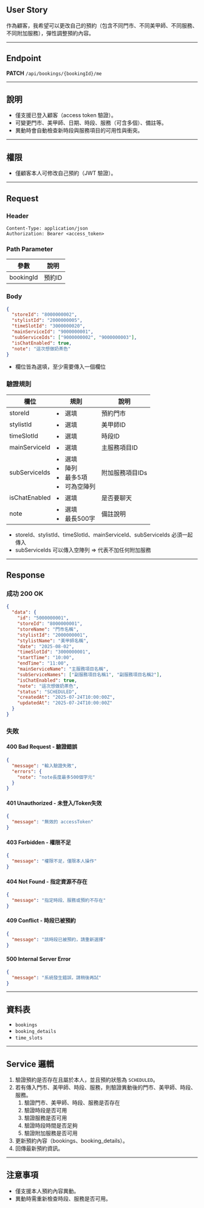 ## User Story

作為顧客，我希望可以更改自己的預約（包含不同門市、不同美甲師、不同服務、不同附加服務），彈性調整預約內容。

---

## Endpoint

**PATCH** `/api/bookings/{bookingId}/me`

---

## 說明

- 僅支援已登入顧客（access token 驗證）。
- 可變更門市、美甲師、日期、時段、服務（可含多個）、備註等。
- 異動時會自動檢查新時段與服務項目的可用性與衝突。

---

## 權限

- 僅顧客本人可修改自己預約（JWT 驗證）。

---

## Request

### Header

```http
Content-Type: application/json
Authorization: Bearer <access_token>
```

### Path Parameter

| 參數      | 說明   |
| --------- | ------ |
| bookingId | 預約ID |

### Body

```json
{
  "storeId": "8000000002",
  "stylistId": "2000000005",
  "timeSlotId": "3000000020",
  "mainServiceId": "9000000001",
  "subServiceIds": ["9000000002", "9000000003"],
  "isChatEnabled": true,
  "note": "這次想做奶茶色"
}
```

- 欄位皆為選填，至少需要傳入一個欄位

### 驗證規則

| 欄位          | 規則                                      | 說明            |
| ------------- | ----------------------------------------- | --------------- |
| storeId       | <li>選填                                  | 預約門市        |
| stylistId     | <li>選填                                  | 美甲師ID        |
| timeSlotId    | <li>選填                                  | 時段ID          |
| mainServiceId | <li>選填                                  | 主服務項目ID    |
| subServiceIds | <li>選填<li>陣列<li>最多5項<li>可為空陣列 | 附加服務項目IDs |
| isChatEnabled | <li>選填                                  | 是否要聊天      |
| note          | <li>選填<li>最長500字                     | 備註說明        |


- storeId、stylistId、timeSlotId、mainServiceId、subServiceIds 必須一起傳入
- subServiceIds 可以傳入空陣列 => 代表不加任何附加服務

---

## Response

### 成功 200 OK

```json
{
  "data": {
    "id": "5000000001",
    "storeId": "8000000001",
    "storeName": "門市名稱",
    "stylistId": "2000000001",
    "stylistName": "美甲師名稱",
    "date": "2025-08-02",
    "timeSlotId": "3000000001",
    "startTime": "10:00",
    "endTime": "11:00",
    "mainServiceName": "主服務項目名稱",
    "subServiceNames": ["副服務項目名稱1", "副服務項目名稱2"],
    "isChatEnabled": true,
    "note": "這次想做奶茶色",
    "status": "SCHEDULED",
    "createdAt": "2025-07-24T10:00:00Z",
    "updatedAt": "2025-07-24T10:00:00Z"
  }
}
```

### 失敗

#### 400 Bad Request - 驗證錯誤

```json
{
  "message": "輸入驗證失敗",
  "errors": {
    "note": "note長度最多500個字元"
  }
}
```

#### 401 Unauthorized - 未登入/Token失效

```json
{
  "message": "無效的 accessToken"
}
```

#### 403 Forbidden - 權限不足

```json
{
  "message": "權限不足，僅限本人操作"
}
```

#### 404 Not Found - 指定資源不存在

```json
{
  "message": "指定時段、服務或預約不存在"
}
```

#### 409 Conflict - 時段已被預約

```json
{
  "message": "該時段已被預約，請重新選擇"
}
```

#### 500 Internal Server Error

```json
{
  "message": "系統發生錯誤，請稍後再試"
}
```

---

## 資料表

- `bookings`
- `booking_details`
- `time_slots`

---

## Service 邏輯

1. 驗證預約是否存在且屬於本人，並且預約狀態為 `SCHEDULED`。
2. 若有傳入門市、美甲師、時段、服務，則驗證異動後的門市、美甲師、時段、服務。
   1. 驗證門市、美甲師、時段、服務是否存在
   2. 驗證時段是否可用
   3. 驗證服務是否可用
   4. 驗證時段時間是否足夠
   5. 驗證附加服務是否可用
3. 更新預約內容（bookings、booking_details）。
4. 回傳最新預約資訊。

---

## 注意事項

- 僅支援本人預約內容異動。
- 異動時需重新檢查時段、服務是否可用。
